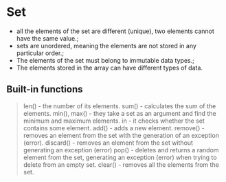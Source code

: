 Set
===

- all the elements of the set are different (unique), two elements cannot have the same value.;
- sets are unordered, meaning the elements are not stored in any particular order.;
- The elements of the set must belong to immutable data types.;
- The elements stored in the array can have different types of data.

Built-in functions
--- 

> len() - the number of its elements.
 sum() - calculates the sum of the elements.
 min(), max() - they take a set as an argument and find the minimum and maximum elements.
 in - it checks whether the set contains some element.
 add() - adds a new element.
 remove() - removes an element from the set with the generation of an exception (error).
 discard() - removes an element from the set without generating an exception (error)
 pop() - deletes and returns a random element from the set, generating an exception (error) when trying to delete from an empty set.
 clear() - removes all the elements from the set.

